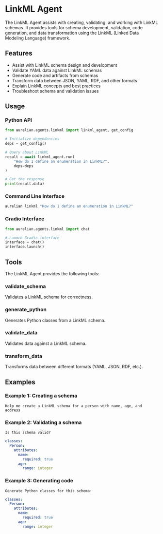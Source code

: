 # LinkML Agent

The LinkML Agent assists with creating, validating, and working with LinkML schemas. It provides tools for schema development, validation, code generation, and data transformation using the LinkML (Linked Data Modeling Language) framework.

## Features

- Assist with LinkML schema design and development
- Validate YAML data against LinkML schemas
- Generate code and artifacts from schemas
- Transform data between JSON, YAML, RDF, and other formats
- Explain LinkML concepts and best practices
- Troubleshoot schema and validation issues

## Usage

### Python API

```python
from aurelian.agents.linkml import linkml_agent, get_config

# Initialize dependencies
deps = get_config()

# Query about LinkML
result = await linkml_agent.run(
    "How do I define an enumeration in LinkML?",
    deps=deps
)

# Get the response
print(result.data)
```

### Command Line Interface

```bash
aurelian linkml "How do I define an enumeration in LinkML?"
```

### Gradio Interface

```python
from aurelian.agents.linkml import chat

# Launch Gradio interface
interface = chat()
interface.launch()
```

## Tools

The LinkML Agent provides the following tools:

### validate_schema

Validates a LinkML schema for correctness.

### generate_python

Generates Python classes from a LinkML schema.

### validate_data

Validates data against a LinkML schema.

### transform_data

Transforms data between different formats (YAML, JSON, RDF, etc.).

## Examples

### Example 1: Creating a schema

```
Help me create a LinkML schema for a person with name, age, and address
```

### Example 2: Validating a schema

```
Is this schema valid?
```
```yaml
classes:
  Person:
    attributes:
      name:
        required: true
      age:
        range: integer
```

### Example 3: Generating code

```
Generate Python classes for this schema:
```
```yaml
classes:
  Person:
    attributes:
      name:
        required: true
      age:
        range: integer
```